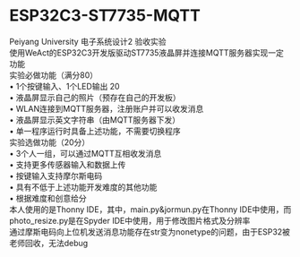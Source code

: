 # ESP32C3-ST7735-MQTT<br/>
Peiyang University 电子系统设计2 验收实验<br/>
使用WeAct的ESP32C3开发版驱动ST7735液晶屏并连接MQTT服务器实现一定功能<br/>
实验必做功能（满分80）<br/>
• 1个按键输入、1个LED输出 20<br/>
• 液晶屏显示自己的照片（预存在自己的开发板）<br/>
• WLAN连接到MQTT服务器，注册账户并可以收发消息<br/>
• 液晶屏显示英文字符串（由MQTT服务器下发）<br/>
• 单一程序运行时具备上述功能，不需要切换程序<br/>
实验选做功能（20分）<br/>
• 3个人一组，可以通过MQTT互相收发消息<br/>
• 支持更多传感器输入和数据上传<br/>
• 按键输入支持摩尔斯电码<br/>
• 具有不低于上述功能开发难度的其他功能<br/>
• 根据难度和创意给分<br/>
本人使用的是Thonny IDE，其中，main.py&jormun.py在Thonny IDE中使用，而photo_resize.py是在Spyder IDE中使用，用于修改图片格式及分辨率<br/>
通过摩斯电码向上位机发送消息功能存在str变为nonetype的问题，由于ESP32被老师回收，无法debug<br/>
